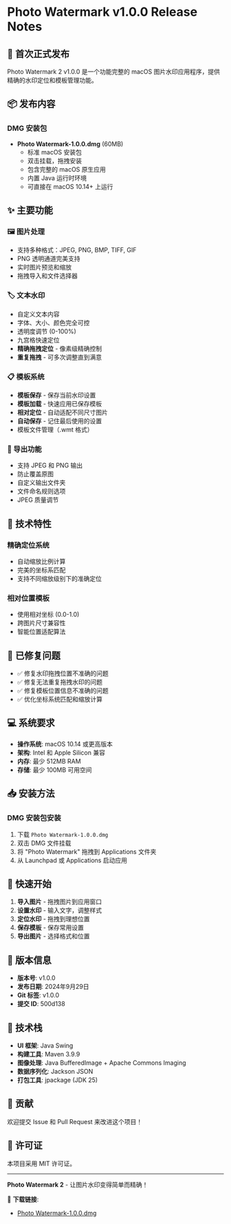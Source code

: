 # Photo Watermark v1.0.0 Release Notes

## 🎉 首次正式发布

Photo Watermark 2 v1.0.0 是一个功能完整的 macOS 图片水印应用程序，提供精确的水印定位和模板管理功能。

## 📦 发布内容

### DMG 安装包
- **Photo Watermark-1.0.0.dmg** (60MB)
  - 标准 macOS 安装包
  - 双击挂载，拖拽安装
  - 包含完整的 macOS 原生应用
  - 内置 Java 运行时环境
  - 可直接在 macOS 10.14+ 上运行

## ✨ 主要功能

### 🖼️ 图片处理
- 支持多种格式：JPEG, PNG, BMP, TIFF, GIF
- PNG 透明通道完美支持
- 实时图片预览和缩放
- 拖拽导入和文件选择器

### 🏷️ 文本水印
- 自定义文本内容
- 字体、大小、颜色完全可控
- 透明度调节 (0-100%)
- 九宫格快速定位
- **精确拖拽定位** - 像素级精确控制
- **重复拖拽** - 可多次调整直到满意

### 📋 模板系统
- **模板保存** - 保存当前水印设置
- **模板加载** - 快速应用已保存模板
- **相对定位** - 自动适配不同尺寸图片
- **自动保存** - 记住最后使用的设置
- 模板文件管理（.wmt 格式）

### 💾 导出功能
- 支持 JPEG 和 PNG 输出
- 防止覆盖原图
- 自定义输出文件夹
- 文件命名规则选项
- JPEG 质量调节

## 🔧 技术特性

### 精确定位系统
- 自动缩放比例计算
- 完美的坐标系匹配
- 支持不同缩放级别下的准确定位

### 相对位置模板
- 使用相对坐标 (0.0-1.0)
- 跨图片尺寸兼容性
- 智能位置适配算法

## 🐛 已修复问题

- ✅ 修复水印拖拽位置不准确的问题
- ✅ 修复无法重复拖拽水印的问题
- ✅ 修复模板位置信息不准确的问题
- ✅ 优化坐标系统匹配和缩放计算

## 💻 系统要求

- **操作系统**: macOS 10.14 或更高版本
- **架构**: Intel 和 Apple Silicon 兼容
- **内存**: 最少 512MB RAM
- **存储**: 最少 100MB 可用空间

## 📥 安装方法

### DMG 安装包安装
1. 下载 `Photo Watermark-1.0.0.dmg`
2. 双击 DMG 文件挂载
3. 将 "Photo Watermark" 拖拽到 Applications 文件夹
4. 从 Launchpad 或 Applications 启动应用

## 🚀 快速开始

1. **导入图片** - 拖拽图片到应用窗口
2. **设置水印** - 输入文字，调整样式
3. **定位水印** - 拖拽到理想位置
4. **保存模板** - 保存常用设置
5. **导出图片** - 选择格式和位置

## 🔄 版本信息

- **版本号**: v1.0.0
- **发布日期**: 2024年9月29日
- **Git 标签**: v1.0.0
- **提交 ID**: 500d138

## 📝 技术栈

- **UI 框架**: Java Swing
- **构建工具**: Maven 3.9.9
- **图像处理**: Java BufferedImage + Apache Commons Imaging
- **数据序列化**: Jackson JSON
- **打包工具**: jpackage (JDK 25)

## 🤝 贡献

欢迎提交 Issue 和 Pull Request 来改进这个项目！

## 📄 许可证

本项目采用 MIT 许可证。

---

**Photo Watermark 2** - 让图片水印变得简单而精确！

🔗 **下载链接**: 
- [Photo Watermark-1.0.0.dmg](releases/v1.0.0/Photo%20Watermark-1.0.0.dmg)